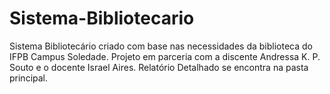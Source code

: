 # Sistema-Bibliotecario
Sistema Bibliotecário criado com base nas necessidades da biblioteca do IFPB Campus Soledade. Projeto em parceria com a discente Andressa K. P. Souto e o docente Israel Aires.
Relatório Detalhado se encontra na pasta principal.

